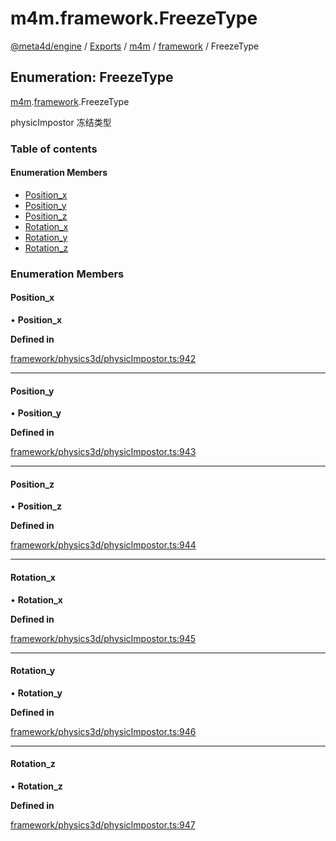 # m4m.framework.FreezeType

[@meta4d/engine](../) / [Exports](../modules/) / [m4m](../modules/m4m.md) / [framework](../modules/m4m.framework.md) / FreezeType

## Enumeration: FreezeType

[m4m](../modules/m4m.md).[framework](../modules/m4m.framework.md).FreezeType

physicImpostor 冻结类型

### Table of contents

#### Enumeration Members

* [Position\_x](m4m.framework.FreezeType.md#position\_x)
* [Position\_y](m4m.framework.FreezeType.md#position\_y)
* [Position\_z](m4m.framework.FreezeType.md#position\_z)
* [Rotation\_x](m4m.framework.FreezeType.md#rotation\_x)
* [Rotation\_y](m4m.framework.FreezeType.md#rotation\_y)
* [Rotation\_z](m4m.framework.FreezeType.md#rotation\_z)

### Enumeration Members

#### Position\_x

• **Position\_x**

**Defined in**

[framework/physics3d/physicImpostor.ts:942](https://github.com/meta4d-me/meta4d-engine/blob/cf6bfe6/src/framework/physics3d/physicImpostor.ts#L942)

***

#### Position\_y

• **Position\_y**

**Defined in**

[framework/physics3d/physicImpostor.ts:943](https://github.com/meta4d-me/meta4d-engine/blob/cf6bfe6/src/framework/physics3d/physicImpostor.ts#L943)

***

#### Position\_z

• **Position\_z**

**Defined in**

[framework/physics3d/physicImpostor.ts:944](https://github.com/meta4d-me/meta4d-engine/blob/cf6bfe6/src/framework/physics3d/physicImpostor.ts#L944)

***

#### Rotation\_x

• **Rotation\_x**

**Defined in**

[framework/physics3d/physicImpostor.ts:945](https://github.com/meta4d-me/meta4d-engine/blob/cf6bfe6/src/framework/physics3d/physicImpostor.ts#L945)

***

#### Rotation\_y

• **Rotation\_y**

**Defined in**

[framework/physics3d/physicImpostor.ts:946](https://github.com/meta4d-me/meta4d-engine/blob/cf6bfe6/src/framework/physics3d/physicImpostor.ts#L946)

***

#### Rotation\_z

• **Rotation\_z**

**Defined in**

[framework/physics3d/physicImpostor.ts:947](https://github.com/meta4d-me/meta4d-engine/blob/cf6bfe6/src/framework/physics3d/physicImpostor.ts#L947)
